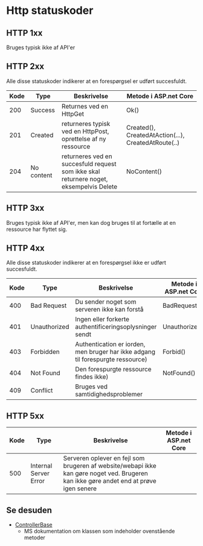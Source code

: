 # Http statuskoder
## HTTP 1xx
Bruges typisk ikke af API'er


## HTTP 2xx
Alle disse statuskoder indikerer at en forespørgsel er udført succesfuldt.

| Kode | Type | Beskrivelse | Metode i ASP.net Core |
| ---| --- | --- | --- |
| 200 | Success | Returnes ved en HttpGet | Ok() |
| 201 | Created | returneres typisk ved en HttpPost, oprettelse af ny ressource  | Created(),  CreatedAtAction(...),  CreatedAtRoute(..) |
| 204 | No content | returneres ved en succesfuld request som ikke skal returnere noget, eksempelvis Delete |  NoContent() |

## HTTP 3xx
Bruges typisk ikke af API'er, men kan dog bruges til at fortælle at en ressource har flyttet sig.

## HTTP 4xx
Alle disse statuskoder indikerer at en forespørgsel ikke er udført succesfuldt.

| Kode | Type | Beskrivelse | Metode i ASP.net Core |
| ---| --- | --- | --- |
| 400 | Bad Request | Du sender noget som serveren ikke kan forstå | BadRequest() |
| 401 | Unauthorized | Ingen eller forkerte authentificeringsoplysninger sendt | Unauthorized() | 
| 403 | Forbidden | Authentication er iorden, men bruger har ikke adgang til forespurgte ressource) | Forbid() |
| 404 | Not Found | Den forespurgte ressource findes ikke) | NotFound() |
| 409 | Conflict  | Bruges ved samtidighedsproblemer | |

## HTTP 5xx
| Kode | Type | Beskrivelse | Metode i ASP.net Core |
| ---| --- | --- | --- |
| 500 | Internal Server Error | Serveren oplever en fejl som brugeren af website/webapi ikke kan gøre noget ved. Brugeren kan ikke gøre andet end at prøve igen senere ||

## Se desuden
 - [ControllerBase](https://docs.microsoft.com/en-us/dotnet/api/microsoft.aspnetcore.mvc.controllerbase?view=aspnetcore-2.1)
   - MS dokumentation om klassen som indeholder ovenstående metoder
